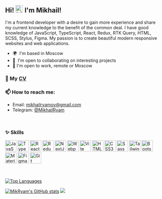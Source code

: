 ## Hi! <img src="https://user-images.githubusercontent.com/1303154/88677602-1635ba80-d120-11ea-84d8-d263ba5fc3c0.gif" width="24px" height="24px" alt="hi"> I'm Mikhail!


I'm a frontend developer with a desire to gain more experience and share my current knowledge to the benefit of the common deal. I have good knowledge of JavaScript, TypeScript, React, Redux, RTK Query, HTML, SCSS, Stylus, Figma. My passion is to create beautiful modern responsive websites and web applications.


*   🌍  I'm based in Moscow
*   🤝  I'm open to collaborating on interesting projects
*   🔭  I'm open to work, remote or Moscow

### 🌱 My [CV](https://drive.google.com/file/d/1iH4YQP_6pL0aFRYdgValIA4LIRORWRak/view?usp=share_link "My CV")



### 📫 How to reach me:
*  Email: [mikhailryamov@gmail.com](mailto:mikhailryamov@gmail.com )
*  Telegram: [@MikhailRyam](https://telegram.me/MikhailRyam )

<br>

### ✨ Skills 
<p align="left">
<a href="https://developer.mozilla.org/en-US/docs/Web/JavaScript" target="_blank" rel="noreferrer"><img src="https://raw.githubusercontent.com/danielcranney/readme-generator/main/public/icons/skills/javascript-colored.svg" width="36" height="36" alt="JavaScript" /></a>
<a href="https://www.typescriptlang.org/" target="_blank" rel="noreferrer"><img src="https://raw.githubusercontent.com/danielcranney/readme-generator/main/public/icons/skills/typescript-colored.svg" width="36" height="36" alt="TypeScript" /></a>
<a href="https://reactjs.org/" target="_blank" rel="noreferrer"><img src="https://raw.githubusercontent.com/danielcranney/readme-generator/main/public/icons/skills/react-colored.svg" width="36" height="36" alt="React" /></a>
<a href="https://redux.js.org/" target="_blank" rel="noreferrer"><img src="https://raw.githubusercontent.com/danielcranney/readme-generator/main/public/icons/skills/redux-colored.svg" width="36" height="36" alt="Redux" /></a>
<a href="https://nextjs.org/docs" target="_blank" rel="noreferrer"><img src="https://raw.githubusercontent.com/danielcranney/readme-generator/main/public/icons/skills/nextjs-colored-dark.svg" width="36" height="36" alt="NextJs" /></a>
<a href="https://webpack.js.org/" target="_blank" rel="noreferrer"><img src="https://raw.githubusercontent.com/danielcranney/readme-generator/main/public/icons/skills/webpack-colored.svg" width="36" height="36" alt="Webpack" /></a>
<a href="https://vitejs.dev/" target="_blank" rel="noreferrer"><img src="https://raw.githubusercontent.com/danielcranney/readme-generator/main/public/icons/skills/vite-colored.svg" width="36" height="36" alt="Vite" /></a>
<a href="https://developer.mozilla.org/en-US/docs/Glossary/HTML5" target="_blank" rel="noreferrer"><img src="https://raw.githubusercontent.com/danielcranney/readme-generator/main/public/icons/skills/html5-colored.svg" width="36" height="36" alt="HTML5" /></a>
<a href="https://www.w3.org/TR/CSS/#css" target="_blank" rel="noreferrer"><img src="https://raw.githubusercontent.com/danielcranney/readme-generator/main/public/icons/skills/css3-colored.svg" width="36" height="36" alt="CSS3" /></a>
<a href="https://sass-lang.com/" target="_blank" rel="noreferrer"><img src="https://raw.githubusercontent.com/danielcranney/readme-generator/main/public/icons/skills/sass-colored.svg" width="36" height="36" alt="Sass" /></a>
<a href="https://tailwindcss.com/" target="_blank" rel="noreferrer"><img src="https://raw.githubusercontent.com/danielcranney/readme-generator/main/public/icons/skills/tailwindcss-colored.svg" width="36" height="36" alt="TailwindCSS" /></a>
<a href="https://getbootstrap.com/" target="_blank" rel="noreferrer"><img src="https://raw.githubusercontent.com/danielcranney/readme-generator/main/public/icons/skills/bootstrap-colored.svg" width="36" height="36" alt="Bootstrap" /></a>
<a href="https://mui.com/" target="_blank" rel="noreferrer"><img src="https://raw.githubusercontent.com/danielcranney/readme-generator/main/public/icons/skills/materialui-colored.svg" width="36" height="36" alt="Material UI" /></a>
<a href="https://www.figma.com/" target="_blank" rel="noreferrer"><img src="https://raw.githubusercontent.com/danielcranney/readme-generator/main/public/icons/skills/figma-colored.svg" width="36" height="36" alt="Figma" /></a>
 <a href="https://git-scm.com/" target="_blank" rel="noreferrer"><img src="https://raw.githubusercontent.com/danielcranney/readme-generator/main/public/icons/skills/git-colored.svg" width="36" height="36" alt="Git" /></a>
</p>

<br>

<a href="https://github.com/MikRyam" align="left"><img src="https://github-readme-stats.vercel.app/api/top-langs/?username=MikRyam&hide=python&layout=compact&langs_count=5&title_color=0891b2&text_color=ffffff&icon_color=0891b2&bg_color=202f31&hide_border=true&locale=en&custom_title=Top%20%Languages" alt="Top Languages" /></a>

<a href="http://www.github.com/MikRyam"><img src="https://github-readme-stats.vercel.app/api?username=MikRyam&show_icons=true&hide=&count_private=true&title_color=0891b2&text_color=ffffff&icon_color=0891b2&bg_color=202f31&hide_border=true&show_icons=true" alt="MikRyam's GitHub stats" /></a>
<a href="http://www.github.com/MikRyam"><img src="https://github-readme-streak-stats.herokuapp.com/?user=MikRyam&stroke=ffffff&background=202f31&ring=0891b2&fire=0891b2&currStreakNum=ffffff&currStreakLabel=0891b2&sideNums=ffffff&sideLabels=ffffff&dates=ffffff&hide_border=true" /></a>


<!--

### Hi there 👋

**MikRyam/MikRyam** is a ✨ _special_ ✨ repository because its `README.md` (this file) appears on your GitHub profile.

Here are some ideas to get you started:

- 🔭 I’m currently working on ...
- 🌱 I’m currently learning ...
- 👯 I’m looking to collaborate on ...
- 🤔 I’m looking for help with ...
- 💬 Ask me about ...
- 📫 How to reach me: ...
- 😄 Pronouns: ...
- ⚡ Fun fact: ...

*   ✉️  You can contact me at [mikhailryamov@gmail.com](mailto:mikhailryamov@gmail.com )
-->
